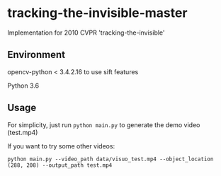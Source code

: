 # tracking-the-invisible-master

Implementation for 2010 CVPR 'tracking-the-invisible'


## Environment

opencv-python < 3.4.2.16 to use sift features

Python 3.6

## Usage

For simplicity, just run `python main.py` to generate the demo video (test.mp4)

If you want to try some other videos:

```
python main.py --video_path data/visuo_test.mp4 --object_location (288, 208) --output_path test.mp4
```




